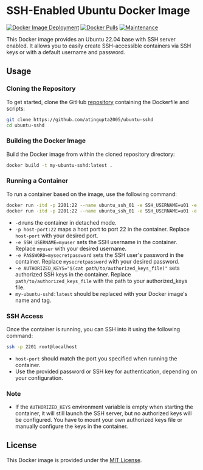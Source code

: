 # SSH-Enabled Ubuntu Docker Image

[![Docker Image Deployment](https://github.com/atingupta2005/ubuntu-sshd/actions/workflows/ci_cd.yml/badge.svg)](https://github.com/atingupta2005/ubuntu-sshd/actions/workflows/ci_cd.yml)
[![Docker Pulls](https://img.shields.io/docker/pulls/atingupta2005/ubuntu-sshd.svg)](https://hub.docker.com/r/atingupta2005/ubuntu-sshd)
[![Maintenance](https://img.shields.io/badge/Maintained-Yes-green.svg)](https://github.com/atingupta2005/ubuntu-sshd)

This Docker image provides an Ubuntu 22.04 base with SSH server enabled. It allows you to easily create SSH-accessible containers via SSH keys or with a default username and password.

## Usage

### Cloning the Repository

To get started, clone the GitHub  [repository](https://github.com/atingupta2005/ubuntu-sshd) containing the Dockerfile and scripts:

```bash
git clone https://github.com/atingupta2005/ubuntu-sshd
cd ubuntu-sshd
```

### Building the Docker Image

Build the Docker image from within the cloned repository directory:

```bash
docker build -t my-ubuntu-sshd:latest .
```

### Running a Container

To run a container based on the image, use the following command:

```bash
docker run -itd -p 2201:22 --name ubuntu_ssh_01 -e SSH_USERNAME=u01 -e PASSWORD=p my-ubuntu-sshd:latest
docker run -itd -p 2201:22 --name ubuntu_ssh_01 -e SSH_USERNAME=u01 -e PASSWORD=p -e AUTHORIZED_KEYS="$(cat path/to/authorized_keys_file)" my-ubuntu-sshd:latest
```

- `-d` runs the container in detached mode.
- `-p host-port:22` maps a host port to port 22 in the container. Replace `host-port` with your desired port.
- `-e SSH_USERNAME=myuser` sets the SSH username in the container. Replace `myuser` with your desired username.
- `-e PASSWORD=mysecretpassword` sets the SSH user's password in the container. Replace `mysecretpassword` with your desired password.
- `-e AUTHORIZED_KEYS="$(cat path/to/authorized_keys_file)"` sets authorized SSH keys in the container. Replace `path/to/authorized_keys_file` with the path to your authorized_keys file.
- `my-ubuntu-sshd:latest` should be replaced with your Docker image's name and tag.

### SSH Access

Once the container is running, you can SSH into it using the following command:

```bash
ssh -p 2201 root@localhost
```

- `host-port` should match the port you specified when running the container.
- Use the provided password or SSH key for authentication, depending on your configuration.

### Note

- If the `AUTHORIZED_KEYS` environment variable is empty when starting the container, it will still launch the SSH server, but no authorized keys will be configured. You have to mount your own authorized keys file or manually configure the keys in the container.

## License

This Docker image is provided under the [MIT License](LICENSE).
